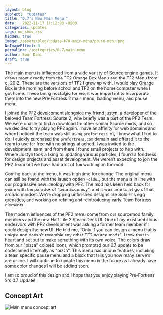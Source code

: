 ```yaml
---
layout: blog
subject:  "Updates"
title: "0.7's New Main Menu!"
date:   2022-11-17 17:12:00 -0500
categories: updates
tags: no_show_rss
hidden: true
image: /assets/blog/update-070-main-menu/pause-menu.png
NoImageEffect: 0
permalink: /:categories/0.7/main-menu
author: Sour Dani
draft: true
---
```


The main menu is influenced from a wide variety of Source engine games. It draws most directly from the TF2 Orange Box Menu and the TF2 Menu from c. 2012. These are the versions of TF2 I grew up with. I would play Orange Box in the morning before school and TF2 on the home computer when I got home. These being nostalgic for me, it was important to incorporate them into the new Pre-Fortress 2 main menu, loading menu, and pause menu.

I joined the PF2 development alongside my friend justyn, a developer of the beloved Team Fortress: Source 2, who briefly was a part of the PF2 Team. We were unable to find a download for other similar Source mods, and so we decided to try playing PF2 again. I have an affinity for web domains and when I noticed the team was still using `prefortress.ml`, I knew what I had to do. I quickly purchased the `prefortress.com` domain and offered it to the team to use for free with no strings attached. I was invited to the development team, and from there I found small projects to help with. Where Justyn took a liking to updating various particles, I found a fondness for design projects and asset development. We weren't expecting to join the PF2 Team but we have had a lot of fun working on the mod.

Coming back to the menu, it was high time for change. The original menu can still be found with the launch option `-oldui`, but the menu is in line with our progressive new ideology with PF2. The mod has been held back for years with the paradox of "beta accuracy", and it was time to let go of that archaic mindset. We're dropping unfinished designs like Soldier's egg grenades, and working on refining and reintroducing early Team Fortress elements. 

The modern influences of the PF2 menu come from our sourcemod family members and the new Half Life 2 Steam Deck UI. One of my most ambitious endeavors with PF2 development was asking a former team member if I could design the new UI. He told me, "Only if you can design a menu that is unique and doesn't resemble any other TF2 source mods". I took that to heart and set out to make something with its own voice. The colors draw from our "pizza" colored icons, which prompted our 0.7 update to be codenamed internally as "pizza". This menu has unique features, including a team specific pause menu and a block that tells you how many servers are online. I will continue to update this menu in the future as I already have some color changes I will be adding soon.

I am so proud of this design and I hope that you enjoy playing Pre-Fortress 2's 0.7 Update!
## Concept Art
![Main menu concept art](/assets/blog/update-070-main-menu/mainmenu-tooltips.png "Main Menu Concept")